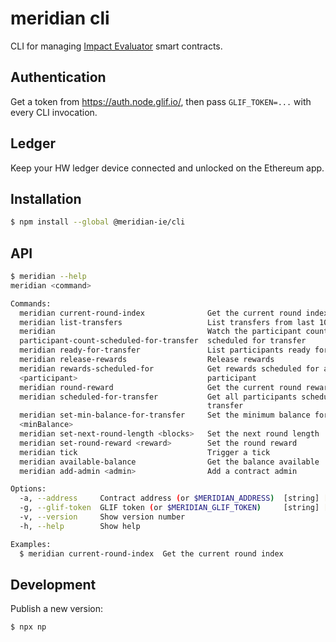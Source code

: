 # meridian cli

CLI for managing
[Impact Evaluator](https://github.com/meridian-IE/impact-evaluator) smart
contracts.

## Authentication

Get a token from https://auth.node.glif.io/, then pass `GLIF_TOKEN=...` with
every CLI invocation.

## Ledger

Keep your HW ledger device connected and unlocked on the Ethereum app.

## Installation

```bash
$ npm install --global @meridian-ie/cli
```

## API

```bash
$ meridian --help
meridian <command>

Commands:
  meridian current-round-index              Get the current round index
  meridian list-transfers                   List transfers from last 100 blocks
  meridian                                  Watch the participant count
  participant-count-scheduled-for-transfer  scheduled for transfer
  meridian ready-for-transfer               List participants ready for transfer
  meridian release-rewards                  Release rewards
  meridian rewards-scheduled-for            Get rewards scheduled for a
  <participant>                             participant
  meridian round-reward                     Get the current round reward
  meridian scheduled-for-transfer           Get all participants scheduled for
                                            transfer
  meridian set-min-balance-for-transfer     Set the minimum balance for transfer
  <minBalance>
  meridian set-next-round-length <blocks>   Set the next round length
  meridian set-round-reward <reward>        Set the round reward
  meridian tick                             Trigger a tick
  meridian available-balance                Get the balance available
  meridian add-admin <admin>                Add a contract admin

Options:
  -a, --address     Contract address (or $MERIDIAN_ADDRESS)  [string] [required]
  -g, --glif-token  GLIF token (or $MERIDIAN_GLIF_TOKEN)     [string] [required]
  -v, --version     Show version number                                [boolean]
  -h, --help        Show help                                          [boolean]

Examples:
  $ meridian current-round-index  Get the current round index
```
## Development

Publish a new version:

```bash
$ npx np
```
